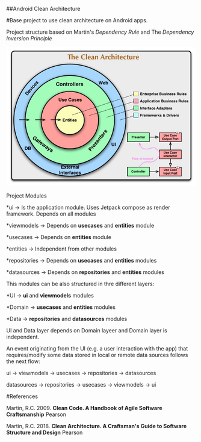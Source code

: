 ##Android Clean Architecture

#Base project to use clean architecture on Android apps.

Project structure based on Martin's *Dependency Rule* and The *Dependency Inversion Principle*

![Clean Architecture Structure](/art/CleanArchitecture.jpg)

Project Modules

*ui -> Is the application module. Uses Jetpack compose as render framework. Depends on all modules

*viewmodels -> Depends on **usecases** and **entities** module

*usecases -> Depends on **entities** module

*entities -> Independent from other modules

*repositories -> Depends on **usecases** and **entities** modules

*datasources -> Depends on **repositories** and **entities** modules

This modules can be also structured in thre different layers:

*UI -> **ui** and **viewmodels** modules

*Domain -> **usecases** and **entities** modules

*Data -> **repositories** and **datasources** modules

UI and Data layer depends on Domain layeer and Domain layer is independent.

An event originating from the UI (e.g. a user interaction with the app) that requires/modify some data
stored in local or remote data sources follows the next flow:

ui -> viewmodels -> usecases -> repositories -> datasources

datasources -> repositories -> usecases -> viewmodels -> ui

#References

Martin, R.C. 2009. **Clean Code. A Handbook of Agile Software Craftsmanship** Pearson

Martin, R.C. 2018. **Clean Architecture. A Craftsman's Guide to Software Structure and Design** Pearson
